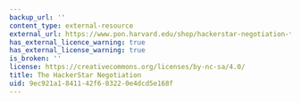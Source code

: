 ```yaml
---
backup_url: ''
content_type: external-resource
external_url: https://www.pon.harvard.edu/shop/hackerstar-negotiation-the/
has_external_licence_warning: true
has_external_license_warning: true
is_broken: ''
license: https://creativecommons.org/licenses/by-nc-sa/4.0/
title: The HackerStar Negotiation
uid: 9ec921a1-8411-42f6-8322-0e4dcd5e168f
---
```

